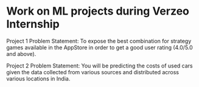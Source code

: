 # Work on ML projects during Verzeo Internship 
Project 1 Problem Statement: To expose the best combination for strategy games available in the AppStore in order to get a good user rating (4.0/5.0 and above).

Project 2 Problem Statement: You will be predicting the costs of used cars given the data collected from various sources and distributed across various locations in India.
